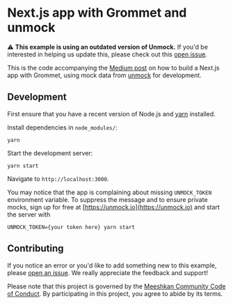 # Next.js app with Grommet and unmock

:warning: **This example is using an outdated version of Unmock.** If you'd be interested in helping us update this, please check out this [open issue](https://github.com/unmock/next-grommet-example/issues/5).

This is the code accompanying the [Medium post](https://medium.com/@meeshkan/c502f099a086) on how to build a Next.js app with Grommet, using mock data from [unmock](https://unmock.io) for development.

## Development

First ensure that you have a recent version of Node.js and [yarn](https://yarnpkg.com/en/) installed.

Install dependencies in `node_modules/`:

```
yarn
```

Start the development server:

```
yarn start
```

Navigate to `http://localhost:3000`.

You may notice that the app is complaining about missing `UNMOCK_TOKEN` environment variable. To suppress the message and to ensure private mocks, sign up for free at [https://unmock.io](https://unmock.io) and start the server with

```
UNMOCK_TOKEN={your token here} yarn start
```

## Contributing

If you notice an error or you'd like to add something new to this example, please [open an issue](https://github.com/meeshkan/next-grommet-example/issues). We really appreciate the feedback and support! 

Please note that this project is governed by the [Meeshkan Community Code of Conduct](https://github.com/meeshkan/code-of-conduct). By participating in this project, you agree to abide by its terms.
